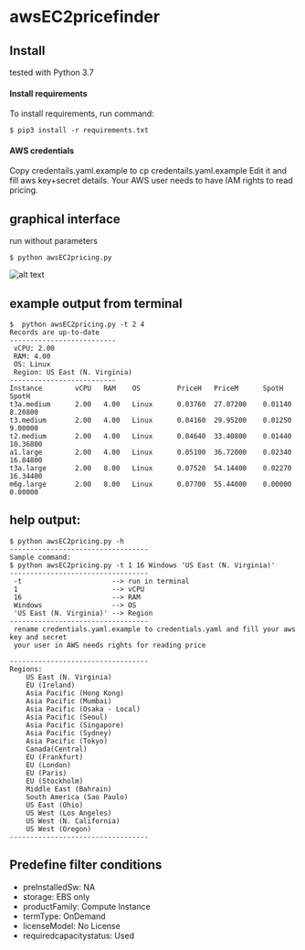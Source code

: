 # awsEC2pricefinder

## Install
tested with Python 3.7

#### Install requirements
To install requirements, run command:
```
$ pip3 install -r requirements.txt
```
#### AWS credentials
Copy credentails.yaml.example to cp credentails.yaml.example
Edit it and fill aws key+secret details. 
Your AWS user needs to have IAM rights to read pricing.

## graphical interface
run without parameters
```
$ python awsEC2pricing.py
```

![alt text](https://i.ibb.co/4WdgTzm/image.png)

## example output from terminal
```
$  python awsEC2pricing.py -t 2 4 
Records are up-to-date
--------------------------
 vCPU: 2.00
 RAM: 4.00
 OS: Linux
 Region: US East (N. Virginia)
--------------------------
Instance        vCPU   RAM    OS         PriceH   PriceM      SpotH    SpotH   
t3a.medium      2.00   4.00   Linux      0.03760  27.07200    0.01140  8.20800
t3.medium       2.00   4.00   Linux      0.04160  29.95200    0.01250  9.00000
t2.medium       2.00   4.00   Linux      0.04640  33.40800    0.01440  10.36800
a1.large        2.00   4.00   Linux      0.05100  36.72000    0.02340  16.84800
t3a.large       2.00   8.00   Linux      0.07520  54.14400    0.02270  16.34400
m6g.large       2.00   8.00   Linux      0.07700  55.44000    0.00000  0.00000
```

## help output:
```
$ python awsEC2pricing.py -h
----------------------------------
Sample command:
$ python awsEC2pricing.py -t 1 16 Windows 'US East (N. Virginia)'
----------------------------------
 -t                      --> run in terminal
 1                       --> vCPU
 16                      --> RAM
 Windows                 --> OS
 'US East (N. Virginia)' --> Region
----------------------------------
 rename credentials.yaml.example to credentials.yaml and fill your aws key and secret
 your user in AWS needs rights for reading price

----------------------------------
Regions:
    US East (N. Virginia)
    EU (Ireland)
    Asia Pacific (Hong Kong)
    Asia Pacific (Mumbai)
    Asia Pacific (Osaka - Local)
    Asia Pacific (Seoul)
    Asia Pacific (Singapore)
    Asia Pacific (Sydney)
    Asia Pacific (Tokyo)
    Canada(Central)
    EU (Frankfurt)
    EU (London)
    EU (Paris)
    EU (Stockholm)
    Middle East (Bahrain)
    South America (Sao Paulo)
    US East (Ohio)
    US West (Los Angeles)
    US West (N. California)
    US West (Oregon)
----------------------------------
```
## Predefine filter conditions 

- preInstalledSw: NA 
- storage: EBS only 
- productFamily: Compute Instance
- termType: OnDemand
- licenseModel: No License 
- requiredcapacitystatus: Used